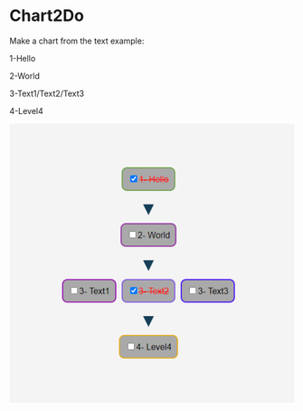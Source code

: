 # Chart2Do
Make a chart from the text 
example:

1-Hello

2-World

3-Text1/Text2/Text3

4-Level4

![What it looks like ](sch.PNG)
